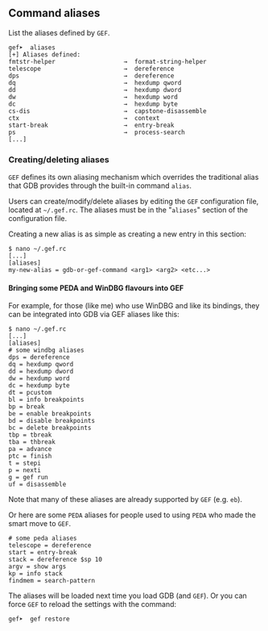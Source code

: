 ## Command aliases ##

List the aliases defined by `GEF`.

```
gef➤  aliases
[+] Aliases defined:
fmtstr-helper                   →  format-string-helper
telescope                       →  dereference
dps                             →  dereference
dq                              →  hexdump qword
dd                              →  hexdump dword
dw                              →  hexdump word
dc                              →  hexdump byte
cs-dis                          →  capstone-disassemble
ctx                             →  context
start-break                     →  entry-break
ps                              →  process-search
[...]
```

### Creating/deleting aliases

`GEF` defines its own aliasing mechanism which overrides the traditional
alias that GDB provides through the built-in command `alias`.

Users can create/modify/delete aliases by editing the `GEF` configuration file,
located at `~/.gef.rc`. The aliases must be in the "`aliases`" section of the
configuration file.

Creating a new alias is as simple as creating a new entry in this section:

```
$ nano ~/.gef.rc
[...]
[aliases]
my-new-alias = gdb-or-gef-command <arg1> <arg2> <etc...>
```

#### Bringing some PEDA and WinDBG flavours into GEF

For example, for those (like me) who use WinDBG and like its bindings, they can
be integrated into GDB via GEF aliases like this:

```
$ nano ~/.gef.rc
[...]
[aliases]
# some windbg aliases
dps = dereference
dq = hexdump qword
dd = hexdump dword
dw = hexdump word
dc = hexdump byte
dt = pcustom
bl = info breakpoints
bp = break
be = enable breakpoints
bd = disable breakpoints
bc = delete breakpoints
tbp = tbreak
tba = thbreak
pa = advance
ptc = finish
t = stepi
p = nexti
g = gef run
uf = disassemble
```

Note that many of these aliases are already supported by `GEF` (e.g. `eb`).

Or here are some `PEDA` aliases for people used to using `PEDA` who made the
smart move to `GEF`.

```
# some peda aliases
telescope = dereference
start = entry-break
stack = dereference $sp 10
argv = show args
kp = info stack
findmem = search-pattern
```

The aliases will be loaded next time you load GDB (and `GEF`). Or you can force
`GEF` to reload the settings with the command:

```
gef➤  gef restore
```
